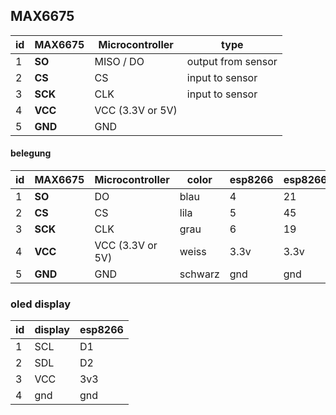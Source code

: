 ## MAX6675

id | **MAX6675** | **Microcontroller** | **type** 
-- | -- | -- | --
1 | **SO** | MISO / DO | output from sensor
2 | **CS** | CS | input to sensor
3 | **SCK** | CLK | input to sensor
4 | **VCC** | VCC (3.3V or 5V)
5 | **GND** | GND


#### belegung
id | **MAX6675** | **Microcontroller** | color | esp8266 | esp8266(2) | nano
-- | -- | -- | -- | -- | -- | --
1 | **SO** | DO | blau | 4 | 21 | x
2 | **CS** | CS | lila | 5 | 45 | x
3 | **SCK** | CLK | grau | 6 | 19 | x
4 | **VCC** | VCC (3.3V or 5V) | weiss | 3.3v | 3.3v | x
5 | **GND** | GND | schwarz | gnd | gnd | x


### oled display

id | display | esp8266
-- | -- | --
1 | SCL | D1
2 | SDL | D2
3 | VCC | 3v3
4 | gnd | gnd